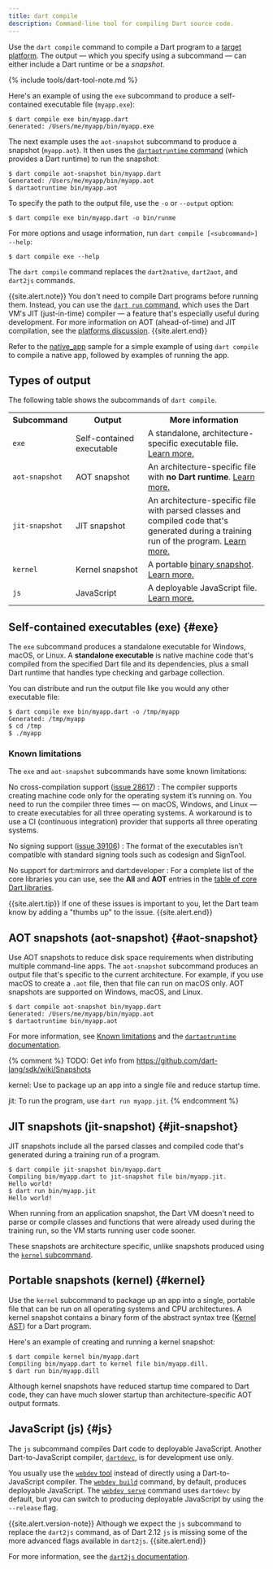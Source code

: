 ```yaml
---
title: dart compile
description: Command-line tool for compiling Dart source code.
---
```


Use the `dart compile` command to compile
a Dart program to a [target platform](/platforms).
The output — which you specify using a subcommand —
can either include a Dart runtime or be a _snapshot_.

{% include tools/dart-tool-note.md %}

Here's an example of using the `exe` subcommand
to produce a self-contained executable file (`myapp.exe`):

```terminal
$ dart compile exe bin/myapp.dart
Generated: /Users/me/myapp/bin/myapp.exe
```

The next example uses the `aot-snapshot` subcommand to
produce a snapshot (`myapp.aot`).
It then uses the [`dartaotruntime` command][] (which provides a Dart runtime)
to run the snapshot:

```terminal
$ dart compile aot-snapshot bin/myapp.dart
Generated: /Users/me/myapp/bin/myapp.aot
$ dartaotruntime bin/myapp.aot
```

[`dartaotruntime` command]: /tools/dartaotruntime

To specify the path to the output file,
use the `-o` or `--output` option:

```terminal
$ dart compile exe bin/myapp.dart -o bin/runme
```

For more options and usage information,
run `dart compile [<subcommand>] --help`:

```terminal
$ dart compile exe --help
```

The `dart compile` command replaces the
`dart2native`, `dart2aot`, and `dart2js` commands.

{{site.alert.note}}
  You don't need to compile Dart programs before running them.
  Instead, you can use the [`dart run` command][dart-run],
  which uses the Dart VM's JIT (just-in-time) compiler —
  a feature that's especially useful during development.
  For more information on AOT (ahead-of-time) and JIT compilation,
  see the [platforms discussion](/overview#platform).
{{site.alert.end}}

Refer to the [native_app][] sample for a simple example of using `dart compile`
to compile a native app, followed by examples of running the app.

[native_app]: https://github.com/dart-lang/samples/tree/master/native_app
[dart-run]: /tools/dart-run

## Types of output

The following table shows the subcommands of `dart compile`.

<table class="table table-striped nowrap">
  <tr>
    <th> Subcommand </th> <th> Output </th> <th> More information </th>
  </tr>
  <tr>
    <td> <code>exe</code> </td>
    <td> <span style="white-space: nowrap">Self-contained</span> executable </td>
    <td> A standalone, architecture-specific executable file.
      <a href="#exe">Learn more.</a>
    </td>
  </tr>
  <tr>
    <td style="white-space: nowrap"> <code>aot-snapshot</code> </td>
    <td style="white-space: nowrap"> AOT snapshot </td>
    <td> An architecture-specific file with <b>no Dart runtime</b>.
      <a href="#aot-snapshot">Learn more.</a>
    </td>
  </tr>
  <tr>
    <td> <code>jit-snapshot</code> </td>
    <td> JIT snapshot </td>
    <td> An architecture-specific file with
      parsed classes and compiled code that's generated during
      a training run of the program.
      <a href="#jit-snapshot">Learn more.</a>
    </td>
  </tr>
  <tr>
    <td> <code>kernel</code> </td>
    <td> Kernel snapshot </td>
    <td> A portable
      <a href="https://github.com/dart-lang/sdk/blob/main/pkg/kernel/binary.md">binary snapshot</a>.
      <a href="#kernel">Learn more.</a>
    </td>
  </tr>
  <tr>
    <td> <code>js</code> </td>
    <td> JavaScript </td>
    <td> A deployable JavaScript file.
      <a href="#js">Learn more.</a>
    </td>
  </tr>
</table>


## Self-contained executables (exe) {#exe}

The `exe` subcommand produces a standalone executable for
Windows, macOS, or Linux.
A **standalone executable** is native machine code that's compiled from
the specified Dart file and its dependencies,
plus a small Dart runtime that handles
type checking and garbage collection.

You can distribute and run the output file like you would
any other executable file:

```terminal
$ dart compile exe bin/myapp.dart -o /tmp/myapp
Generated: /tmp/myapp
$ cd /tmp
$ ./myapp
```

### Known limitations

The `exe` and `aot-snapshot` subcommands have some known limitations:

No cross-compilation support ([issue 28617][])
: The compiler supports creating machine code only for
  the operating system it’s running on.
  You need to run the compiler three times —
  on macOS, Windows, and Linux —
  to create executables for all three operating systems.
  A workaround is to use a CI (continuous integration) provider
  that supports all three operating systems.

No signing support ([issue 39106][])
: The format of the executables isn’t compatible with
  standard signing tools such as codesign and SignTool.

No support for dart:mirrors and dart:developer
: For a complete list of the core libraries you can use,
  see the **All** and **AOT** entries in the
  [table of core Dart libraries](/guides/libraries).

[issue 28617]: https://github.com/dart-lang/sdk/issues/28617
[issue 39106]: https://github.com/dart-lang/sdk/issues/39106

{{site.alert.tip}}
  If one of these issues is important to you,
  let the Dart team know by adding a "thumbs up" to the issue.
{{site.alert.end}}


## AOT snapshots (aot-snapshot) {#aot-snapshot}

Use AOT snapshots to reduce disk space requirements
when distributing multiple command-line apps.
The `aot-snapshot` subcommand produces an output file
that's specific to the current architecture.
For example, if you use macOS to create a `.aot` file,
then that file can run on macOS only.
AOT snapshots are supported on Windows, macOS, and Linux.

```terminal
$ dart compile aot-snapshot bin/myapp.dart
Generated: /Users/me/myapp/bin/myapp.aot
$ dartaotruntime bin/myapp.aot
```

For more information, see
[Known limitations](#known-limitations) and the
[`dartaotruntime` documentation](/tools/dartaotruntime).


{% comment %}
  TODO: Get info from https://github.com/dart-lang/sdk/wiki/Snapshots

  kernel: 
      Use to package up an app into a single file and
      reduce startup time.

  jit:
      To run the program, use `dart run myapp.jit`.
{% endcomment %}


## JIT snapshots (jit-snapshot) {#jit-snapshot}

JIT snapshots include all the parsed classes and compiled code that's
generated during a training run of a program.

```terminal
$ dart compile jit-snapshot bin/myapp.dart
Compiling bin/myapp.dart to jit-snapshot file bin/myapp.jit.
Hello world!
$ dart run bin/myapp.jit
Hello world!
```

When running from an application snapshot,
the Dart VM doesn't need to parse or compile classes and functions that
were already used during the training run,
so the VM starts running user code sooner.

These snapshots are architecture specific,
unlike snapshots produced using the
[`kernel` subcommand](#kernel).


## Portable snapshots (kernel) {#kernel}

Use the `kernel` subcommand to package up an app into a
single, portable file that
can be run on all operating systems and CPU architectures.
A kernel snapshot contains a binary form of the abstract syntax tree
([Kernel AST][]) for a Dart program.

Here's an example of creating and running a kernel snapshot:

```terminal
$ dart compile kernel bin/myapp.dart
Compiling bin/myapp.dart to kernel file bin/myapp.dill.
$ dart run bin/myapp.dill
```

Although kernel snapshots have reduced startup time compared to Dart code,
they can have much slower startup than architecture-specific AOT output formats.

[Kernel AST]: https://github.com/dart-lang/sdk/blob/main/pkg/kernel/README.md


## JavaScript (js) {#js}

The `js` subcommand compiles Dart code to deployable JavaScript.
Another Dart-to-JavaScript compiler, [`dartdevc`][],
is for development use only.

You usually use the [`webdev` tool][webdev] instead of
directly using a Dart-to-JavaScript compiler.
The [`webdev build`][] command, by default,
produces deployable JavaScript.
The [`webdev serve`][] command uses `dartdevc` by default, but you can switch
to producing deployable JavaScript by using the `--release` flag.

{{site.alert.version-note}}
  Although we expect the `js` subcommand to replace the `dart2js` command,
  as of Dart 2.12 `js` is missing
  some of the more advanced flags available in `dart2js`.
{{site.alert.end}}

For more information, see the [`dart2js` documentation](/tools/dart2js).

[`dartdevc`]: /tools/dartdevc
[webdev]: /tools/webdev
[`webdev build`]: /tools/webdev#build
[`webdev serve`]: /tools/webdev#serve


[assert statements]: /guides/language/language-tour#assert
[static analysis]: /guides/language/analysis-options
[`String.fromEnvironment()` constructor]: https://api.dart.dev/stable/dart-core/String/String.fromEnvironment.html

